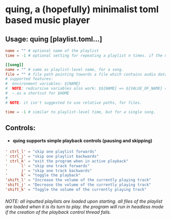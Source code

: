 # quing, a (hopefully) minimalist toml based music player

## Usage: quing [playlist.toml...]
```toml
name = "" # optional name of the playlist
time = -1 # optional setting for repeating a playlist n times. if the number is below zero, it'll repeat infinitely

[[song]]
name = "" # same as playlist-level name, for a song.
file = "" # file path pointing towards a file which contains audio data.
# supported features:
#  environment variables: ${NAME}
#  NOTE: redcursive variables also work: $${NAME} => ${VALUE_OF_NAME} => {VALUE_OF_VALUE_OF_NAME}
#  ~ as a shortcut for $HOME
#
# NOTE: it isn't suggested to use relative paths, for files.

time = -1 # similar to playlist-level time, but for a single song.
```

## Controls:
- #### quing supports simple playback controls (pausing and skipping)
```toml
' ctrl_l' = "skip one playlist forwards"
' ctrl_j' = "skip one playlist backwards"
' ctrl_k' = "exit the program when in active playback"
'      l' = "skip one track forwards"
'      j' = "skip one track backwards"
'      k' = "toggle the playback"
'shift_l' = "Increase the volume of the currently playing track"
'shift_j' = "Decrease the volume of the currently playing track"
'shift_k' = "Toggle the volume of the currently playing track"
```

###### NOTE: all inputted playlists are loaded upon starting. all files of the playlist are loaded when it is its turn to play. the program will run in headless mode if the creation of the playback control thread fails.
